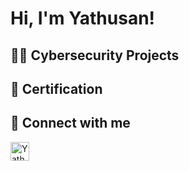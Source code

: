 <h1>Hi, I'm Yathusan! <br/>  <!--<a href="https://www.linkedin.com/in/joshmadakor/">Cybersecurity Professional</a> You can make such links to important Websites-->

<h2>👨‍💻 Cybersecurity Projects </h2>

<!--- <b>Data Structures and Algorithms Practice (AlgoExpert)</b>
  - [Praciting DS & Algos in Python](https://github.com/joshmadakor1/Algorithms-Practice) Like that you can add Projects-->

<h2> 📄 Certification </h2>

<h2> 🤳 Connect with me </h2>

[<img align="left" alt="YathusanAnpalagan | LinkedIn" width="30px" src="https://upload.wikimedia.org/wikipedia/commons/8/81/LinkedIn_icon.svg" />][LinkedIn]


<!-- Links to Social Media -->

[LinkedIn]: https://www.linkedin.com/in/yathusan-anpalagan-805957353/
